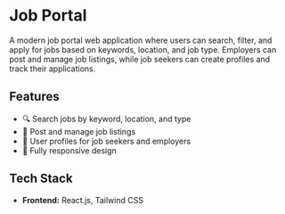 # Job Portal

A modern job portal web application where users can search, filter, and apply for jobs based on keywords, location, and job type. Employers can post and manage job listings, while job seekers can create profiles and track their applications.

## Features
- 🔍 Search jobs by keyword, location, and type
- 📝 Post and manage job listings
- 👤 User profiles for job seekers and employers
- 📱 Fully responsive design

## Tech Stack
- **Frontend:** React.js, Tailwind CSS

